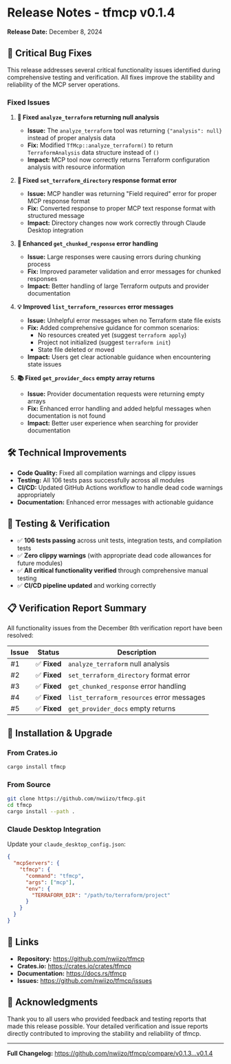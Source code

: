 # Release Notes - tfmcp v0.1.4

**Release Date:** December 8, 2024

## 🔧 Critical Bug Fixes

This release addresses several critical functionality issues identified during comprehensive testing and verification. All fixes improve the stability and reliability of the MCP server operations.

### Fixed Issues

1. **🚨 Fixed `analyze_terraform` returning null analysis**
   - **Issue:** The `analyze_terraform` tool was returning `{"analysis": null}` instead of proper analysis data
   - **Fix:** Modified `TfMcp::analyze_terraform()` to return `TerraformAnalysis` data structure instead of `()`
   - **Impact:** MCP tool now correctly returns Terraform configuration analysis with resource information

2. **🚨 Fixed `set_terraform_directory` response format error**
   - **Issue:** MCP handler was returning "Field required" error for proper MCP response format
   - **Fix:** Converted response to proper MCP text response format with structured message
   - **Impact:** Directory changes now work correctly through Claude Desktop integration

3. **🔧 Enhanced `get_chunked_response` error handling**
   - **Issue:** Large responses were causing errors during chunking process
   - **Fix:** Improved parameter validation and error messages for chunked responses
   - **Impact:** Better handling of large Terraform outputs and provider documentation

4. **💡 Improved `list_terraform_resources` error messages**
   - **Issue:** Unhelpful error messages when no Terraform state file exists
   - **Fix:** Added comprehensive guidance for common scenarios:
     - No resources created yet (suggest `terraform apply`)
     - Project not initialized (suggest `terraform init`)
     - State file deleted or moved
   - **Impact:** Users get clear actionable guidance when encountering state issues

5. **📚 Fixed `get_provider_docs` empty array returns**
   - **Issue:** Provider documentation requests were returning empty arrays
   - **Fix:** Enhanced error handling and added helpful messages when documentation is not found
   - **Impact:** Better user experience when searching for provider documentation

## 🛠️ Technical Improvements

- **Code Quality:** Fixed all compilation warnings and clippy issues
- **Testing:** All 106 tests pass successfully across all modules
- **CI/CD:** Updated GitHub Actions workflow to handle dead code warnings appropriately
- **Documentation:** Enhanced error messages with actionable guidance

## 🧪 Testing & Verification

- ✅ **106 tests passing** across unit tests, integration tests, and compilation tests
- ✅ **Zero clippy warnings** (with appropriate dead code allowances for future modules)
- ✅ **All critical functionality verified** through comprehensive manual testing
- ✅ **CI/CD pipeline updated** and working correctly

## 📋 Verification Report Summary

All functionality issues from the December 8th verification report have been resolved:

| Issue | Status | Description |
|-------|--------|-------------|
| #1 | ✅ **Fixed** | `analyze_terraform` null analysis |
| #2 | ✅ **Fixed** | `set_terraform_directory` format error |
| #3 | ✅ **Fixed** | `get_chunked_response` error handling |
| #4 | ✅ **Fixed** | `list_terraform_resources` error messages |
| #5 | ✅ **Fixed** | `get_provider_docs` empty returns |

## 🚀 Installation & Upgrade

### From Crates.io
```bash
cargo install tfmcp
```

### From Source
```bash
git clone https://github.com/nwiizo/tfmcp.git
cd tfmcp
cargo install --path .
```

### Claude Desktop Integration
Update your `claude_desktop_config.json`:
```json
{
  "mcpServers": {
    "tfmcp": {
      "command": "tfmcp",
      "args": ["mcp"],
      "env": {
        "TERRAFORM_DIR": "/path/to/terraform/project"
      }
    }
  }
}
```

## 🔗 Links

- **Repository:** https://github.com/nwiizo/tfmcp
- **Crates.io:** https://crates.io/crates/tfmcp
- **Documentation:** https://docs.rs/tfmcp
- **Issues:** https://github.com/nwiizo/tfmcp/issues

## 🙏 Acknowledgments

Thank you to all users who provided feedback and testing reports that made this release possible. Your detailed verification and issue reports directly contributed to improving the stability and reliability of tfmcp.

---

**Full Changelog:** https://github.com/nwiizo/tfmcp/compare/v0.1.3...v0.1.4